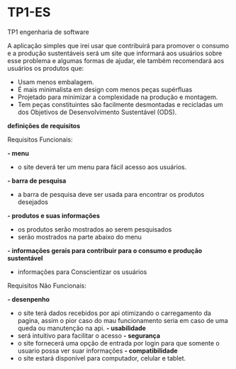 # TP1-ES
TP1 engenharia de software

 A aplicação simples que irei usar que contribuirá para promover o consumo e a produção sustentáveis será um site que informará aos usuários sobre esse problema e algumas formas de ajudar, ele também recomendará aos usuários os produtos que:
 
- Usam menos embalagem.
- É mais minimalista em design com menos peças supérfluas
- Projetado para minimizar a complexidade na produção e montagem.
- Tem peças constituintes são facilmente desmontadas e recicladas um dos Objetivos de Desenvolvimento Sustentável (ODS).

**definições de requisitos**

Requisitos Funcionais:

**- menu**
  - o site deverá ter um menu para fácil acesso aos usuários.
    
**- barra de pesquisa**
  - a barra de pesquisa deve ser usada para encontrar os produtos desejados
    
**- produtos e suas informações**
  - os produtos serão mostrados ao serem pesquisados
  - serão mostrados na parte abaixo do menu
    
**- informações gerais para contribuir para o consumo e produção sustentável**
  - informações para Conscientizar os usuários

Requisitos Não Funcionais:

**- desenpenho**
  - o site terá dados recebidos por api otimizando o carregamento da pagina,
    assim o pior caso do mau funcionamento seria em caso de uma queda ou manutenção na api.
**- usabilidade**
   - será intuitivo para facilitar o acesso 
**- segurança**
   - o site fornecerá uma opção de entrada por login para que somente o usuario possa ver suar informações
**- compatibilidade**
   - o site estará disponível para computador, celular e tablet.
